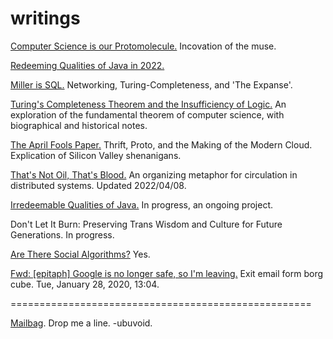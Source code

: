 # writings

[Computer Science is our Protomolecule.](./protomolecule/index.md) Incovation of the muse.

[Redeeming Qualities of Java in 2022.](./java/redeeming_qualities_of_java_in_2022.md)

[Miller is SQL.](./miller/miller_is_sql.md) Networking, Turing-Completeness, and 'The Expanse'.

[Turing's Completeness Theorem and the Insufficiency of Logic.](./completeness/insufficiency_of_logic.md) An exploration of the fundamental theorem of computer science, with biographical and historical notes.

[The April Fools Paper.](./april/thrift.md) Thrift, Proto, and the Making of the Modern Cloud. Explication of Silicon Valley shenanigans.

[That's Not Oil, That's Blood.](./thats_not_oil/thats_not_oil.md) An organizing metaphor for circulation in distributed systems. Updated 2022/04/08.

[Irredeemable Qualities of Java.](./java/irredeemable_qualities.md) In progress, an ongoing project.

Don't Let It Burn: Preserving Trans Wisdom and Culture for Future Generations. In progress.

[Are There Social Algorithms?](./social/are_there_social_algorithms.md) Yes.

[Fwd: \[epitaph\] Google is no longer safe, so I'm leaving.](./borg_epitaph/google_is_no_longer_safe_so_im_leaving_2020_01_28.md) Exit email form borg cube. Tue, January 28, 2020, 13:04.


====================================================

[Mailbag](https://github.com/ubuvoid/writings/issues). Drop me a line. -ubuvoid.
